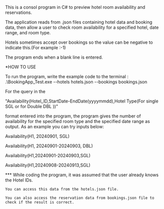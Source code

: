 This is a consol program in C# to preview hotel room availability and reservations. 

The application reads from .json files containing hotel data and booking data, then allow a user to check room availability for a specified hotel, date range, and room type. 

Hotels sometimes accept over bookings so the value can be negative to indicate this.(For example :-1)

The program ends when a blank line is entered.  


*HOW TO USE

To run the program, write the example code to the terminal : .\BookingApp_Test.exe --hotels hotels.json --bookings bookings.json

For the query in the 

"Availability(Hotel_ID,StartDate-EndDate(yyyymmdd),Hotel Type(For single SGL or for Double DBL ))" 

format entered into the program, the program gives the number of availability for the specified room type and the specified date range as output.
As an example you can try inputs below: 

Availability(H1, 20240901, SGL)

Availability(H1, 20240901-20240903, DBL)

Availability(H1,20240901-20240903,SGL)

Availability(H1,20240908-20240913,SGL)

*** While coding the program, it was assumed that the user already knows the Hotel IDs.

    You can access this data from the hotels.json file.

    You can also access the reservation data from bookings.json file to check if the result is correct.


                


